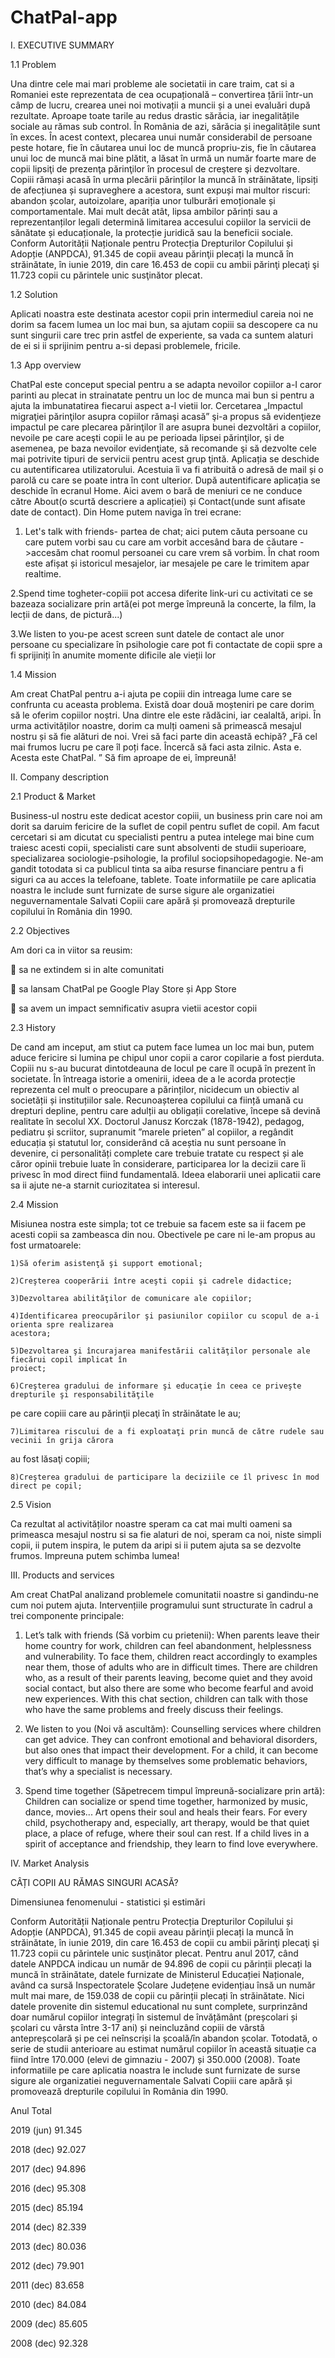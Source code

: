 # ChatPal-app
I. EXECUTIVE SUMMARY

1.1 Problem

Una dintre cele mai mari probleme ale societatii in care traim, cat si a Romaniei este reprezentata de cea ocupațională – convertirea 
țării într-un câmp de lucru, crearea unei noi motivații a muncii și a unei evaluări după rezultate. Aproape toate tarile au redus drastic 
sărăcia, iar inegalitățile sociale au rămas sub control. În România de azi, sărăcia și inegalitățile sunt în exces. 
În acest context, plecarea unui număr considerabil de persoane peste hotare, fie în căutarea unui loc de muncă propriu-zis, fie în 
căutarea unui loc de muncă mai bine plătit, a lăsat în urmă un număr foarte mare de copii lipsiţi de prezenţa părinţilor în procesul 
de creştere şi dezvoltare. Copiii rămași acasă în urma plecării părinților la muncă în străinătate, lipsiți de afecțiunea și supraveghere
a acestora, sunt expuși mai multor riscuri: abandon școlar, autoizolare, apariția unor tulburări emoționale și comportamentale. Mai mult
decât atât, lipsa ambilor părinți sau a reprezentanților legali determină limitarea accesului copiilor la servicii de sănătate și 
educaționale, la protecție juridică sau la beneficii sociale.
Conform Autorității Naționale pentru Protecția Drepturilor Copilului și Adopție (ANPDCA), 91.345 de copii aveau părinţii plecați la muncă
în străinătate, în iunie 2019, din care 16.453 de copii cu ambii părinţi plecaţi şi 11.723 copii cu părintele unic susţinător plecat. 

1.2 Solution

Aplicati noastra este destinata acestor copii prin intermediul careia noi ne dorim sa facem lumea un loc mai bun, sa ajutam copiii sa 
descopere ca nu sunt singurii care trec prin astfel de experiente, sa vada ca suntem alaturi de ei si ii sprijinim pentru a-si depasi 
problemele, fricile.
 
1.3 App overview 

ChatPal este conceput special pentru a se adapta nevoilor copiilor a-I caror parinti au plecat in strainatate pentru un loc de munca mai
bun si pentru a ajuta la imbunatatirea fiecarui aspect a-l vietii lor. Cercetarea „Impactul migraţiei părinţilor asupra copiilor rămaşi 
acasă” şi-a propus să evidenţieze impactul pe care plecarea părinţilor îl are asupra bunei dezvoltări a copiilor, nevoile pe care aceşti
copii le au pe perioada lipsei părinţilor, şi de asemenea, pe baza nevoilor evidenţiate, să recomande şi să dezvolte cele mai potrivite
tipuri de servicii pentru acest grup ţintă. 
Aplicația se deschide cu autentificarea utilizatorului. Acestuia îi va fi atribuită o adresă de mail și o parolă cu care se poate intra 
în cont ulterior. După autentificare aplicația se deschide în ecranul Home. Aici avem o bară de meniuri ce ne conduce către About(o 
scurtă descriere a aplicației) și Contact(unde sunt afisate date de contact). Din Home putem naviga în trei ecrane: 

 1. Let's talk with friends- partea de chat; aici putem căuta persoane cu care putem vorbi sau cu care am vorbit accesând bara de căutare
 ->accesăm chat roomul persoanei cu care vrem să vorbim. În chat room este afișat și istoricul mesajelor, iar mesajele pe care le trimitem
 apar realtime.
 
 2.Spend time togheter-copiii pot accesa diferite link-uri cu activitati ce se bazeaza socializare prin artă(ei pot merge împreună la concerte,
 la film, la lecții de dans, de pictură...) 
 
 3.We listen to you-pe acest screen sunt datele de contact ale unor persoane cu specializare în psihologie care pot fi contactate de copii
 spre a fi sprijiniți în anumite momente dificile ale vieții lor

1.4 Mission

Am creat ChatPal pentru a-i ajuta pe copiii din intreaga lume care se confrunta cu aceasta problema. 
Există doar două moșteniri pe care dorim să le oferim copiilor noștri. Una dintre ele este rădăcini, iar cealaltă, aripi.
În urma activităților noastre, dorim ca mulți oameni să primească mesajul nostru și să fie alături de noi.
Vrei să faci parte din această echipă?
„Fă cel mai frumos lucru pe care îl poți face. Încercă să faci asta zilnic. Asta e. Acesta este ChatPal. ”
Să fim aproape de ei, împreună!

II. Company description

2.1 Product & Market

Business-ul nostru este dedicat acestor copiii, un business prin care noi am dorit sa daruim fericire de la suflet de copil pentru suflet
de copil. Am facut cercetari si am dicutat cu specialisti pentru a putea intelege mai bine cum traiesc acesti copii, specialisti care 
sunt absolventi de studii superioare, specializarea sociologie-psihologie, la profilul sociopsihopedagogie. Ne-am gandit totodata si ca 
publicul tinta sa aiba resurse financiare pentru a fi siguri ca au acces la telefoane, tablete. Toate informatiile pe care aplicatia 
noastra le include sunt furnizate de surse sigure ale organizatiei neguvernamentale Salvati Copiii care apără și promovează drepturile 
copilului în România din 1990. 

2.2 Objectives

Am dori ca in viitor sa reusim:

	sa ne extindem si in alte comunitati

	sa lansam ChatPal pe Google Play Store și App Store

	sa avem un impact semnificativ asupra vietii acestor copii

2.3 History

De cand am inceput, am stiut ca putem face lumea un loc mai bun, putem aduce fericire si lumina pe chipul unor copii a caror copilarie a
fost pierduta. Copiii nu s-au bucurat dintotdeauna de locul pe care îl ocupă în prezent în societate. În întreaga istorie a omenirii, 
ideea de a le acorda protecție reprezenta cel mult o preocupare a părinților, nicidecum un obiectiv al societății și instituțiilor sale.
Recunoașterea copilului ca ființă umană cu drepturi depline, pentru care adulții au obligații corelative, începe să devină realitate în 
secolul XX. Doctorul Janusz Korczak (1878-1942), pedagog, pediatru și scriitor, supranumit ”marele prieten” al copiilor, a regândit 
educația și statutul lor, considerând că aceștia nu sunt persoane în devenire, ci personalități complete care trebuie tratate cu respect
și ale căror opinii trebuie luate în considerare, participarea lor la decizii care îi privesc în mod direct fiind fundamentală. Ideea 
elaborarii unei aplicatii care sa ii ajute ne-a starnit curiozitatea si interesul.
 

2.4 Mission

Misiunea nostra este simpla; tot ce trebuie sa facem este sa ii facem pe acesti copii sa zambeasca din nou. Obectivele pe care ni le-am 
propus au fost urmatoarele:

 	1)Să oferim asistenţă şi support emotional; 
  
 	2)Creşterea cooperării între aceşti copii şi cadrele didactice; 
  
 	3)Dezvoltarea abilităţilor de comunicare ale copiilor;
  
 	4)Identificarea preocupărilor şi pasiunilor copiilor cu scopul de a-i orienta spre realizarea 
 	acestora;
  
 	5)Dezvoltarea şi încurajarea manifestării calităţilor personale ale fiecărui copil implicat în 
 	proiect; 
  
 	6)Creşterea gradului de informare şi educaţie în ceea ce priveşte drepturile şi responsabilităţile 
  pe care copiii care au părinţii plecaţi în străinătate le au; 
  
 	7)Limitarea riscului de a fi exploataţi prin muncă de către rudele sau vecinii în grija cărora 
  au fost lăsaţi copiii; 
  
 	8)Creşterea gradului de participare la deciziile ce îl privesc în mod direct pe copil;
  
2.5 Vision

Ca rezultat al activităților noastre speram ca cat mai multi oameni sa primeasca mesajul nostru si sa fie alaturi de noi, speram ca noi, 
niste simpli copii, ii putem inspira, le putem da aripi si ii putem ajuta sa se dezvolte frumos. Impreuna putem schimba lumea!

III. Products and services

Am creat ChatPal analizand problemele comunitatii noastre si gandindu-ne cum noi putem ajuta. 
Intervențiile programului sunt structurate în cadrul a trei componente principale:

1.	Let’s talk with friends (Să vorbim cu prietenii): When parents leave their home country for work, children can feel abandonment, 
helplessness and vulnerability. To face them, children react accordingly to examples near them, those of adults who are in difficult 
times. There are children who, as a result of their parents leaving, become quiet and they avoid social contact, but also there are some
who become fearful and avoid new experiences. With this chat section, children can talk with those who have the same problems and freely
discuss their feelings.

2.	We listen to you (Noi vă ascultăm): Counselling services where children can get advice. They can confront emotional and behavioral 
disorders, but also ones that impact their development. For a child, it can become very difficult to manage by themselves some 
problematic behaviors, that’s why a specialist is necessary.

3.	Spend time together (Săpetrecem timpul împreună-socializare prin artă): Children can socialize or spend time together, harmonized by
music, dance, movies... Art opens their soul and heals their fears. For every child, psychotherapy and, especially, art therapy, would be
that quiet place, a place of refuge, where their soul can rest. If a child lives in a spirit of acceptance and friendship, they learn to
find love everywhere.

IV. Market Analysis

CÂȚI COPII AU RĂMAS SINGURI ACASĂ?

Dimensiunea fenomenului - statistici și estimări

Conform Autorității Naționale pentru Protecția Drepturilor Copilului și Adopție (ANPDCA), 91.345 de copii aveau părinţii plecați la muncă
în străinătate, în iunie 2019, din care 16.453 de copii cu ambii părinţi plecaţi şi 11.723 copii cu părintele unic susţinător plecat. 
Pentru anul 2017, când datele ANPDCA indicau un număr de 94.896 de copii cu părinții plecați la muncă în străinătate, datele furnizate de
Ministerul Educației Naționale, având ca sursă Inspectoratele Școlare Județene evidențiau însă un număr mult mai mare, de 159.038 de copii 
cu părinții plecați în străinătate. Nici datele provenite din sistemul educational nu sunt complete, surprinzând doar numărul copiilor
integrați în sistemul de învățământ (preșcolari și școlari cu vârsta între 3-17 ani) și neincluzând copiii de vârstă antepreșcolară și pe
cei neînscriși la școală/în abandon școlar.
Totodată, o serie de studii anterioare au estimat numărul copiilor în această situație ca fiind între 170.000 (elevi de gimnaziu - 2007)
și 350.000 (2008). Toate informatiile pe care aplicatia noastra le include sunt furnizate de surse sigure ale organizatiei neguvernamentale
Salvati Copiii care apără și promovează drepturile copilului în România din 1990. 

Anul	      Total

2019 (jun)	91.345

2018 (dec)	92.027

2017 (dec)	94.896	

2016 (dec)	95.308

2015 (dec)	85.194

2014 (dec)	82.339	

2013 (dec)	80.036	

2012 (dec)	79.901

2011 (dec)	83.658

2010 (dec)	84.084	

2009 (dec)	85.605

2008 (dec)	92.328	




